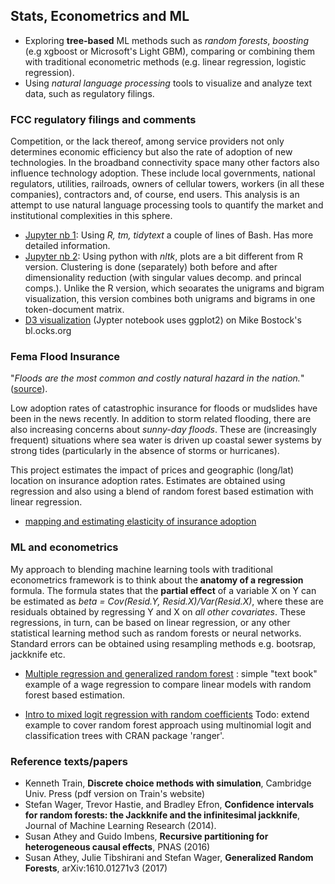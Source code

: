## Stats, Econometrics and ML 
* Exploring **tree-based** ML methods such as  *random forests*, *boosting* (e.g xgboost or Microsoft's Light GBM), comparing or combining  them with traditional econometric methods (e.g. linear regression, logistic regression). 
* Using *natural language processing* tools to visualize and analyze text data, such as regulatory filings.

### FCC regulatory filings and comments
Competition, or the lack thereof, among service providers not only determines economic efficiency but also the rate of adoption of new technologies. In the broadband connectivity space many other factors also influence technology adoption. These include local governments, national regulators, utilities, railroads, owners of cellular towers, workers (in all these companies), contractors and, of course, end users. This analysis is an attempt to use natural language processing tools to quantify the market and institutional complexities in this sphere.
* [Jupyter nb 1](./FCC17_84.ipynb): Using *R, tm, tidytext* a couple of lines of Bash. Has more detailed information.
* [Jupyter nb 2](./fccPyClusters.ipynb): Using python with *nltk*, plots are a bit different from R version. Clustering is done  (separately) both before and after dimensionality reduction (with singular values decomp. and princal comps.). Unlike the R version, which seoarates the unigrams and bigram visualization, this version combines both unigrams and bigrams in one token-document matrix.
* [D3 visualization](https://bl.ocks.org/petecarkeek/c7da7590422d55e0b1dde588d9835df1) (Jypter notebook uses ggplot2) on Mike Bostock's bl.ocks.org

### Fema Flood Insurance 
"_Floods are the most common and costly natural hazard in the nation._" ([source](https://www.fema.gov/wildfires-you-need-flood-insurance)). 

Low adoption rates of catastrophic insurance for floods or mudslides have been in the news recently. In addition to storm related flooding, there are also increasing concerns about _sunny-day floods_. These are (increasingly frequent) situations where sea water is driven up coastal sewer systems by strong tides (particularly in the absence of storms or hurricanes). 

This project estimates the impact of prices and geographic (long/lat) location on insurance adoption rates. Estimates are obtained using regression and also using a blend of random forest based estimation with linear regression. 

* [mapping and estimating elasticity of insurance adoption](./femaData.ipynb) 

### ML and econometrics
My approach to blending machine learning tools with traditional econometrics framework is to think about the **anatomy of a regression** formula. The formula states that the **partial effect** of a variable X on Y can be estimated as *beta = Cov(Resid.Y, Resid.X)/Var(Resid.X)*, where these are residuals obtained by regressing Y and X on *all other covariates*. These regressions, in turn, can be based on linear regression, or any other statistical learning method such as random forests or neural networks. Standard errors can be obtained using resampling methods e.g. bootsrap, jackknife etc.  

* [Multiple regression and generalized random forest](./genRandForest.ipynb) : simple "text book" example of a wage regression to compare linear models with random forest based estimation.

* [Intro to mixed logit regression with random coefficients](./mixedLogit.ipynb)  Todo: extend example to cover random forest approach using multinomial logit and classification trees with CRAN package 'ranger'.

### Reference texts/papers
* Kenneth Train, **Discrete choice methods with simulation**, Cambridge Univ. Press (pdf version on Train's website)
* Stefan Wager, Trevor Hastie, and Bradley Efron, **Confidence intervals for random forests: the Jackknife and the infinitesimal jackknife**, Journal of Machine Learning Research (2014).
* Susan Athey and Guido Imbens, **Recursive partitioning for heterogeneous causal effects**, PNAS (2016)
* Susan Athey, Julie Tibshirani and Stefan Wager, **Generalized Random Forests**, arXiv:1610.01271v3 (2017)
